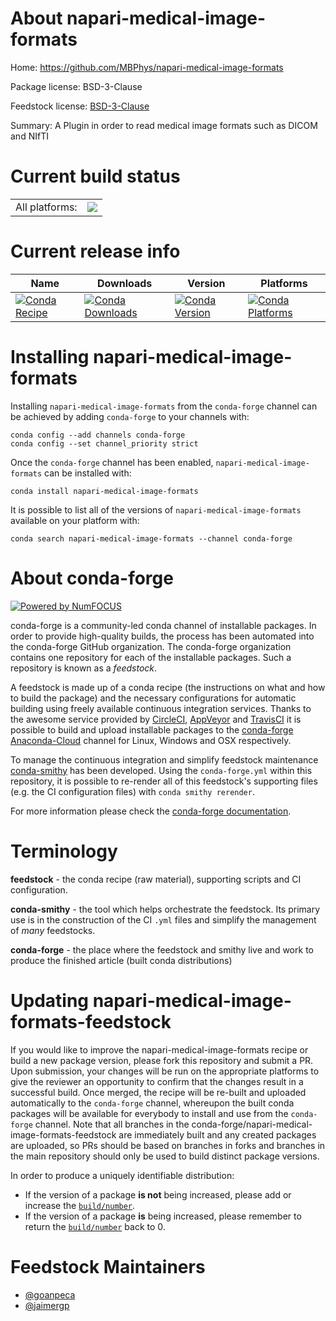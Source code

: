 About napari-medical-image-formats
==================================

Home: https://github.com/MBPhys/napari-medical-image-formats

Package license: BSD-3-Clause

Feedstock license: [BSD-3-Clause](https://github.com/conda-forge/napari-medical-image-formats-feedstock/blob/master/LICENSE.txt)

Summary: A Plugin in order to read medical image formats such as DICOM and NIfTI

Current build status
====================


<table><tr><td>All platforms:</td>
    <td>
      <a href="https://dev.azure.com/conda-forge/feedstock-builds/_build/latest?definitionId=15411&branchName=master">
        <img src="https://dev.azure.com/conda-forge/feedstock-builds/_apis/build/status/napari-medical-image-formats-feedstock?branchName=master">
      </a>
    </td>
  </tr>
</table>

Current release info
====================

| Name | Downloads | Version | Platforms |
| --- | --- | --- | --- |
| [![Conda Recipe](https://img.shields.io/badge/recipe-napari--medical--image--formats-green.svg)](https://anaconda.org/conda-forge/napari-medical-image-formats) | [![Conda Downloads](https://img.shields.io/conda/dn/conda-forge/napari-medical-image-formats.svg)](https://anaconda.org/conda-forge/napari-medical-image-formats) | [![Conda Version](https://img.shields.io/conda/vn/conda-forge/napari-medical-image-formats.svg)](https://anaconda.org/conda-forge/napari-medical-image-formats) | [![Conda Platforms](https://img.shields.io/conda/pn/conda-forge/napari-medical-image-formats.svg)](https://anaconda.org/conda-forge/napari-medical-image-formats) |

Installing napari-medical-image-formats
=======================================

Installing `napari-medical-image-formats` from the `conda-forge` channel can be achieved by adding `conda-forge` to your channels with:

```
conda config --add channels conda-forge
conda config --set channel_priority strict
```

Once the `conda-forge` channel has been enabled, `napari-medical-image-formats` can be installed with:

```
conda install napari-medical-image-formats
```

It is possible to list all of the versions of `napari-medical-image-formats` available on your platform with:

```
conda search napari-medical-image-formats --channel conda-forge
```


About conda-forge
=================

[![Powered by
NumFOCUS](https://img.shields.io/badge/powered%20by-NumFOCUS-orange.svg?style=flat&colorA=E1523D&colorB=007D8A)](https://numfocus.org)

conda-forge is a community-led conda channel of installable packages.
In order to provide high-quality builds, the process has been automated into the
conda-forge GitHub organization. The conda-forge organization contains one repository
for each of the installable packages. Such a repository is known as a *feedstock*.

A feedstock is made up of a conda recipe (the instructions on what and how to build
the package) and the necessary configurations for automatic building using freely
available continuous integration services. Thanks to the awesome service provided by
[CircleCI](https://circleci.com/), [AppVeyor](https://www.appveyor.com/)
and [TravisCI](https://travis-ci.com/) it is possible to build and upload installable
packages to the [conda-forge](https://anaconda.org/conda-forge)
[Anaconda-Cloud](https://anaconda.org/) channel for Linux, Windows and OSX respectively.

To manage the continuous integration and simplify feedstock maintenance
[conda-smithy](https://github.com/conda-forge/conda-smithy) has been developed.
Using the ``conda-forge.yml`` within this repository, it is possible to re-render all of
this feedstock's supporting files (e.g. the CI configuration files) with ``conda smithy rerender``.

For more information please check the [conda-forge documentation](https://conda-forge.org/docs/).

Terminology
===========

**feedstock** - the conda recipe (raw material), supporting scripts and CI configuration.

**conda-smithy** - the tool which helps orchestrate the feedstock.
                   Its primary use is in the construction of the CI ``.yml`` files
                   and simplify the management of *many* feedstocks.

**conda-forge** - the place where the feedstock and smithy live and work to
                  produce the finished article (built conda distributions)


Updating napari-medical-image-formats-feedstock
===============================================

If you would like to improve the napari-medical-image-formats recipe or build a new
package version, please fork this repository and submit a PR. Upon submission,
your changes will be run on the appropriate platforms to give the reviewer an
opportunity to confirm that the changes result in a successful build. Once
merged, the recipe will be re-built and uploaded automatically to the
`conda-forge` channel, whereupon the built conda packages will be available for
everybody to install and use from the `conda-forge` channel.
Note that all branches in the conda-forge/napari-medical-image-formats-feedstock are
immediately built and any created packages are uploaded, so PRs should be based
on branches in forks and branches in the main repository should only be used to
build distinct package versions.

In order to produce a uniquely identifiable distribution:
 * If the version of a package **is not** being increased, please add or increase
   the [``build/number``](https://docs.conda.io/projects/conda-build/en/latest/resources/define-metadata.html#build-number-and-string).
 * If the version of a package **is** being increased, please remember to return
   the [``build/number``](https://docs.conda.io/projects/conda-build/en/latest/resources/define-metadata.html#build-number-and-string)
   back to 0.

Feedstock Maintainers
=====================

* [@goanpeca](https://github.com/goanpeca/)
* [@jaimergp](https://github.com/jaimergp/)

